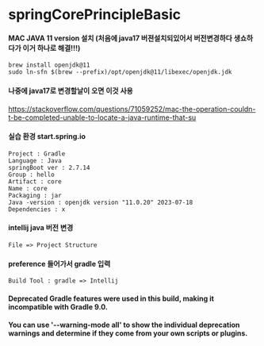 # springCorePrincipleBasic

#### MAC JAVA 11 version 설치 (처음에 java17 버젼설치되있어서 버전변경하다 생쇼하다가 이거 하나로 해결!!!)
    brew install openjdk@11
    sudo ln-sfn $(brew --prefix)/opt/openjdk@11/libexec/openjdk.jdk

#### 나중에 java17로 변경할날이 오면 이것 사용
https://stackoverflow.com/questions/71059252/mac-the-operation-couldn-t-be-completed-unable-to-locate-a-java-runtime-that-su
 

#### 실습 환경 start.spring.io
    Project : Gradle 
    Language : Java
    springBoot ver : 2.7.14
    Group : hello
    Artifact : core
    Name : core
    Packaging : jar
    Java -version : openjdk version "11.0.20" 2023-07-18
    Dependencies : x

#### intellij java 버전 변경
    File => Project Structure

#### preference 들어가서 gradle 입력
    Build Tool : gradle => Intellij 
    
#### Deprecated Gradle features were used in this build, making it incompatible with Gradle 9.0.
#### You can use '--warning-mode all' to show the individual deprecation warnings and determine if they come from your own scripts or plugins.









